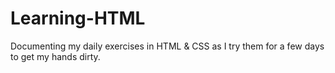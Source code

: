 # Learning-HTML
Documenting my daily exercises in HTML & CSS as I try them for a few days to get my hands dirty.
